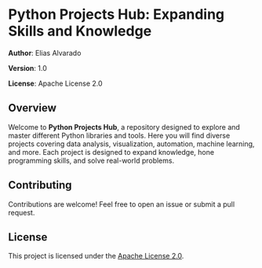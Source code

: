 # Python Projects Hub: Expanding Skills and Knowledge

**Author**: Elias Alvarado

**Version**: 1.0

**License**: Apache License 2.0

## Overview
Welcome to **Python Projects Hub**, a repository designed to explore and master different Python libraries and tools. Here you will find diverse projects covering data analysis, visualization, automation, machine learning, and more. Each project is designed to expand knowledge, hone programming skills, and solve real-world problems.


## Contributing

Contributions are welcome! Feel free to open an issue or submit a pull request.
     
## License  

This project is licensed under the [Apache License 2.0](LICENSE).



 

